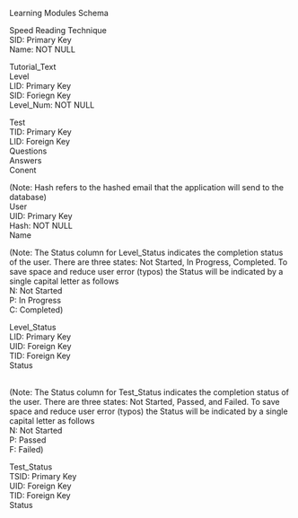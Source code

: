 Learning Modules Schema

Speed Reading Technique \
SID: Primary Key \
Name: NOT NULL 

Tutorial_Text  
Level \
LID: Primary Key \
SID: Foriegn Key \
Level_Num: NOT NULL 

Test \
TID: Primary Key \
LID: Foreign Key \
Questions \
Answers \
Conent 


(Note: Hash refers to the hashed email that the application will send to the database)      
User \
UID: Primary Key \
Hash: NOT NULL \
Name 

(Note: The Status column for Level_Status indicates the completion status of the user. 
There are three states: Not Started, In Progress, Completed. 
To save space and reduce user error (typos) the Status will be indicated by a single capital letter as follows \
N: Not Started \
P: In Progress \
C: Completed)

Level_Status  \
LID: Primary Key \
UID: Foreign Key \
TID: Foreign Key \
Status 

\
(Note: The Status column for Test_Status indicates the completion status of the user. 
There are three states: Not Started, Passed, and Failed. 
To save space and reduce user error (typos) the Status will be indicated by a single capital letter as follows \
N: Not Started \
P: Passed \
F: Failed) 

Test_Status \
TSID: Primary Key \
UID: Foreign Key \
TID: Foreign Key \
Status 